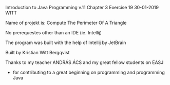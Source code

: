 Introduction to Java Programming v.11 
Chapter 3
Exercise 19
30-01-2019
WITT

Name of projekt is: Compute The Perimeter Of A Triangle

No prerequestes other than an IDE (ie. Intellij)

The program was built with the help of Intellij by JetBrain

Built by Kristian Witt Bergqvist

Thanks to my teacher ANDRÁS ÁCS and my great fellow students on EASJ
- for contributing to a great beginning on programming and programming Java
